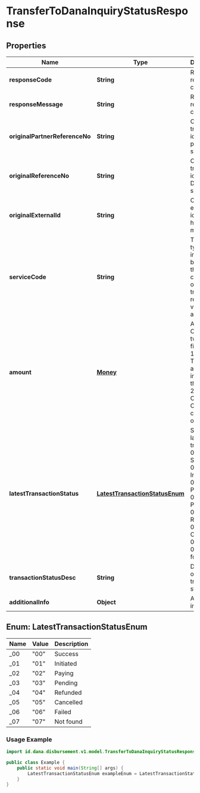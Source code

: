 

# TransferToDanaInquiryStatusResponse


## Properties

| Name | Type | Description | Notes |
|------------ | ------------- | ------------- | -------------|
|**responseCode** | **String** | Refer to response code list |  |
|**responseMessage** | **String** | Refer to response code list |  |
|**originalPartnerReferenceNo** | **String** | Original transaction identifier on partner system |  |
|**originalReferenceNo** | **String** | Original transaction identifier on DANA system |  [optional] |
|**originalExternalId** | **String** | Original external identifier on header message |  [optional] |
|**serviceCode** | **String** | Transaction type indicator is based on the service code of the original transaction request, value always 38 |  |
|**amount** | [**Money**](Money.md) | Amount. Contains two sub-fields:<br> 1. Value: Transaction amount, including the cents<br> 2. Currency: Currency code based on ISO  |  |
|**latestTransactionStatus** | [**LatestTransactionStatusEnum**](#LatestTransactionStatusEnum) | Status of latest transaction:<br> 00 - Success<br> 01 - Initiated<br> 02 - Paying<br> 03 - Pending<br> 04 - Refunded<br> 05 - Cancelled<br> 06 - Failed<br> 07 - Not found  |  |
|**transactionStatusDesc** | **String** | Description of transaction status |  |
|**additionalInfo** | **Object** | Additional information |  [optional] |


<a name="LatestTransactionStatusEnum"></a>
## Enum: LatestTransactionStatusEnum

| Name | Value | Description |
| ---- | ----- | ----------- |
| _00 | "00" | Success |
| _01 | "01" | Initiated |
| _02 | "02" | Paying |
| _03 | "03" | Pending |
| _04 | "04" | Refunded |
| _05 | "05" | Cancelled |
| _06 | "06" | Failed |
| _07 | "07" | Not found |

### Usage Example
```java
import id.dana.disbursement.v1.model.TransferToDanaInquiryStatusResponse.LatestTransactionStatusEnum;

public class Example {
    public static void main(String[] args) {
        LatestTransactionStatusEnum exampleEnum = LatestTransactionStatusEnum._00;
    }
}
```




